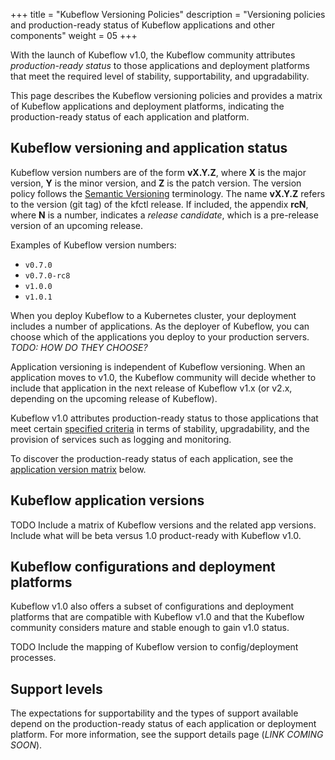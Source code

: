 +++
title = "Kubeflow Versioning Policies"
description = "Versioning policies and production-ready status of Kubeflow applications and other components"
weight = 05
+++

With the launch of Kubeflow v1.0, the Kubeflow community attributes 
*production-ready status* to those applications and deployment platforms that 
meet the required level of stability, supportability, and upgradability.

This page describes the Kubeflow versioning policies and provides a matrix
of Kubeflow applications and deployment platforms, indicating the
production-ready status of each application and platform.

## Kubeflow versioning and application status

Kubeflow version numbers are of the form **vX.Y.Z**, where **X** is the major 
version, **Y** is the minor version, and **Z** is the patch version. The
version policy follows the [Semantic Versioning](https://semver.org/) 
terminology.
The name **vX.Y.Z** refers to the version (git tag) of the kfctl release. If
included, the appendix **rcN**, where **N** is a number, indicates a 
*release candidate*, which is a pre-release version of an upcoming release.

Examples of Kubeflow version numbers:

* `v0.7.0`
* `v0.7.0-rc8`
* `v1.0.0`
* `v1.0.1`

When you deploy Kubeflow to a Kubernetes cluster, your deployment includes a
number of applications. As the deployer of Kubeflow, you can choose which of 
the applications you deploy to your production servers. *TODO: HOW DO THEY CHOOSE?*

Application versioning is independent of Kubeflow versioning. When an 
application moves to v1.0, the Kubeflow community will decide whether to include 
that application in the next release of Kubeflow v1.x (or v2.x, depending on
the upcoming release of Kubeflow).

Kubeflow v1.0 attributes production-ready status to those applications that meet 
certain
[specified criteria](https://github.com/kubeflow/community/blob/master/guidelines/application_requirements.md) 
in terms of stability, upgradability, and the provision of services such as 
logging and monitoring.

To discover the production-ready status of each application, 
see the [application version matrix](#application-versions) below.

<a id="application-versions"></a>
## Kubeflow application versions


TODO Include a matrix of Kubeflow versions and the related app versions. Include what will be beta versus 1.0 product-ready with Kubeflow v1.0.

<a id="platform-versions"></a>
## Kubeflow configurations and deployment platforms

Kubeflow v1.0 also offers a subset of configurations and deployment platforms
that are compatible with Kubeflow v1.0 and that the Kubeflow community considers
mature and stable enough to gain v1.0 status.

TODO Include the mapping of Kubeflow version to config/deployment processes.

## Support levels

The expectations for supportability and the types of support available depend
on the production-ready status of each application or deployment platform.
For more information, see the support details page (*LINK COMING SOON*).
